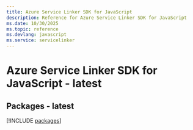 ```yaml
---
title: Azure Service Linker SDK for JavaScript
description: Reference for Azure Service Linker SDK for JavaScript
ms.date: 10/30/2025
ms.topic: reference
ms.devlang: javascript
ms.service: servicelinker
---
```

# Azure Service Linker SDK for JavaScript - latest
## Packages - latest
[!INCLUDE [packages](service-linker-index.md)]